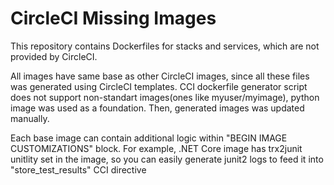 # CircleCI Missing Images
This repository contains Dockerfiles for stacks and services, which are not provided by CircleCI.

All images have same base as other CircleCI images, since all these files was generated using CircleCI templates. CCI dockerfile generator script does not support non-standart images(ones like myuser/myimage), python image was used as a foundation. Then, generated images was updated manually.

Each base image can contain additional logic within "BEGIN IMAGE CUSTOMIZATIONS" block. For example, .NET Core image has trx2junit unitlity set in the image, so you can easily generate junit2 logs to feed it into "store_test_results" CCI directive
